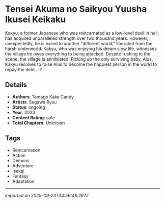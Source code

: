 # Tensei Akuma no Saikyou Yuusha Ikusei Keikaku

Kakyu, a former Japanese who was reincarnated as a low-level devil in hell, has acquired unparalleled strength over two thousand years. However, unexpectedly, he is exiled to another "different world," liberated from the harsh underworld. Kakyu, who was enjoying his dream slow life, witnesses the village he owes everything to being attacked. Despite rushing to the scene, the village is annihilated. Picking up the only surviving baby, Alus, Kakyu resolves to raise Alus to become the happiest person in the world to repay the debt...!?

## Details
- **Authors**: Tamago Kake Candy
- **Artists**: Segawa Ryuu
- **Status**: ongoing
- **Year**: 2023
- **Content Rating**: safe
- **Total Chapters**: Unknown

## Tags
- Reincarnation
- Action
- Demons
- Adventure
- Isekai
- Fantasy
- Adaptation

---
*Imported on 2025-09-23T04:56:46.267Z*
